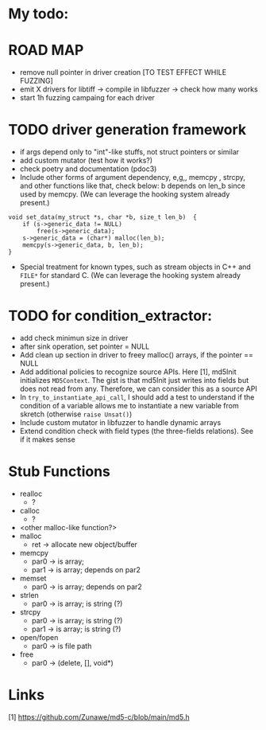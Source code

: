 # My todo:

# ROAD MAP
- remove null pointer in driver creation [TO TEST EFFECT WHILE FUZZING]
- emit X drivers for libtiff -> compile in libfuzzer -> check how many works
- start 1h fuzzing campaing for each driver

# TODO driver generation framework
- if args depend only to "int"-like stuffs, not struct pointers or similar
- add custom mutator (test how it works?)
- check poetry and documentation (pdoc3)
- Include other  forms of argument dependency, e,g,, memcpy , strcpy, and other
  functions like that, check below: b depends on len_b since used by memcpy. (We
  can leverage the hooking system already present.)
```
void set_data(my_struct *s, char *b, size_t len_b)  {
	if (s->generic_data != NULL)
		free(s->generic_data);
	s->generic_data = (char*) malloc(len_b);
	memcpy(s->generic_data, b, len_b);
}
```
- Special treatment for known types, such as stream objects in C++ and `FILE*`
  for standard C. (We can leverage the hooking system already present.)

# TODO for condition_extractor:
- add check minimun size in driver
- after sink operation, set pointer = NULL
- Add clean up section in driver to freey malloc() arrays, if the pointer == NULL
- Add additional policies to recognize source APIs. Here [1], md5Init
  initializes `MD5Context`. The gist is that md5Init just writes into fields but
  does not read from any. Therefore, we can consider this as a source API
- In `try_to_instantiate_api_call`, I should add a test to understand if the
  condition of a variable allows me to instantiate a new variable from skretch (otherwise `raise Unsat()`)
- Include custom mutator in libfuzzer to handle dynamic arrays
- Extend condition check with field types (the three-fields relations). See if
  it makes sense

# Stub Functions
- realloc
  - ?
- calloc
  - ?
- <other malloc-like function?>
- malloc
  - ret -> allocate new object/buffer
- memcpy
  - par0 -> is array;
  - par1 -> is array; depends on par2
- memset
  - par0 -> is array; depends on par2
- strlen
  - par0 -> is array; is string (?)
- strcpy
  - par0 -> is array; is string (?)
  - par1 -> is array; is string (?)
- open/fopen
  - par0 -> is file path
- free
  - par0 -> (delete, [], void*)

# Links

[1] https://github.com/Zunawe/md5-c/blob/main/md5.h